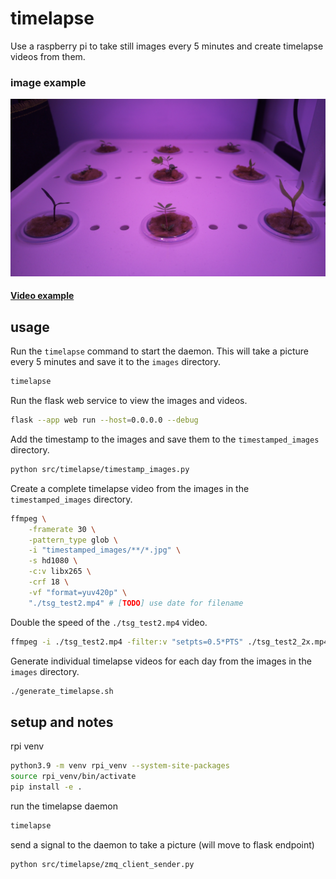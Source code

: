 # timelapse

Use a raspberry pi to take still images every 5 minutes and create timelapse videos from them.

### image example

![image](20230809_225113.jpg)

#### [Video example](tsg_test2_8x.mp4)



## usage

Run the `timelapse` command to start the daemon. This will take a picture every 5 minutes and save it to the `images` directory.
```bash
timelapse
```

Run the flask web service to view the images and videos.
```bash
flask --app web run --host=0.0.0.0 --debug
```

Add the timestamp to the images and save them to the `timestamped_images` directory.
```bash
python src/timelapse/timestamp_images.py
```

Create a complete timelapse video from the images in the `timestamped_images` directory.
```bash
ffmpeg \
    -framerate 30 \
    -pattern_type glob \
    -i "timestamped_images/**/*.jpg" \
    -s hd1080 \
    -c:v libx265 \
    -crf 18 \
    -vf "format=yuv420p" \
    "./tsg_test2.mp4" # [TODO] use date for filename
```

Double the speed of the `./tsg_test2.mp4` video.
```bash
ffmpeg -i ./tsg_test2.mp4 -filter:v "setpts=0.5*PTS" ./tsg_test2_2x.mp4
```

Generate individual timelapse videos for each day from the images in the `images` directory.
```bash
./generate_timelapse.sh
```

## setup and notes

rpi venv

```bash
python3.9 -m venv rpi_venv --system-site-packages
source rpi_venv/bin/activate
pip install -e .
```

run the timelapse daemon
```bash
timelapse
```

send a signal to the daemon to take a picture (will move to flask endpoint)
```bash
python src/timelapse/zmq_client_sender.py
```
